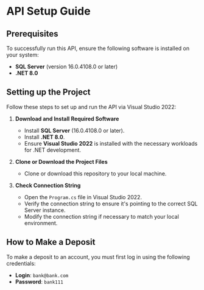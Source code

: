 # API Setup Guide

## Prerequisites

To successfully run this API, ensure the following software is installed on your system:

- **SQL Server** (version 16.0.4108.0 or later)
- **.NET 8.0**

## Setting up the Project

Follow these steps to set up and run the API via Visual Studio 2022:

1. **Download and Install Required Software**
   - Install **SQL Server** (16.0.4108.0 or later).
   - Install **.NET 8.0**.
   - Ensure **Visual Studio 2022** is installed with the necessary workloads for .NET development.

2. **Clone or Download the Project Files**
   - Clone or download this repository to your local machine.

3. **Check Connection String**
   - Open the `Program.cs` file in Visual Studio 2022.
   - Verify the connection string to ensure it's pointing to the correct SQL Server instance.
   - Modify the connection string if necessary to match your local environment.

## How to Make a Deposit

To make a deposit to an account, you must first log in using the following credentials:

- **Login**: `bank@bank.com`
- **Password**: `bank111`
